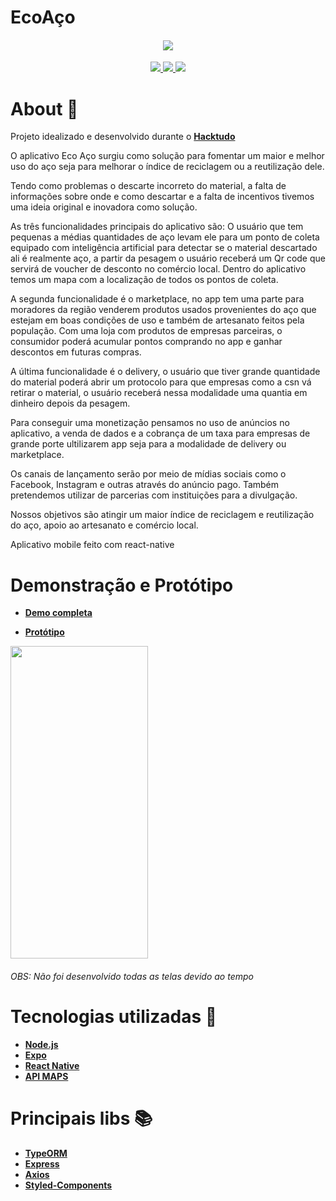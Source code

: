 # EcoAço

<h4 align="center">

<img src="https://user-images.githubusercontent.com/53586466/109420904-b3591a00-79b3-11eb-9786-091da5ce2ffb.png" />
</h4>

<p align="center">
	<a href="https://github.com/Douglas-Cezaro">
	    <img src="https://img.shields.io/badge/author-DouglasCezaro-brown">
	</a>
		<a href="https://github.com/guilhermeemanuelpires">
	    <img src="https://img.shields.io/badge/author-GuilhermePires-pink">
	</a>
    <a href="https://github.com/Douglas-Cezaro/EcoAco/search?l=javascript">
	     <img src="https://img.shields.io/badge/made%20with-javascript-yellow">
	</a>
</p>

# About 🧾

Projeto idealizado e desenvolvido durante o [**Hacktudo**](https://www.hacktudo.com.br/)

O aplicativo Eco Aço surgiu como solução para fomentar um maior e melhor uso do aço seja para melhorar o índice de reciclagem ou a reutilização dele.

Tendo como problemas o descarte incorreto do material, a falta de informações sobre onde e como descartar e a falta de incentivos tivemos uma ideia original e inovadora como solução.

As três funcionalidades principais do aplicativo são:
O usuário que tem pequenas a médias quantidades de aço levam ele para um ponto de coleta equipado com inteligência artificial para detectar se o material descartado ali é realmente aço, a partir da pesagem o usuário receberá um Qr code que servirá de voucher de desconto no comércio local. Dentro do aplicativo temos um mapa com a localização de todos os pontos de coleta.

A segunda funcionalidade é o marketplace, no app tem uma parte para moradores da região venderem produtos usados provenientes do aço que estejam em boas condições de uso e também de artesanato feitos pela população.
Com uma loja com produtos de empresas parceiras, o consumidor poderá acumular pontos comprando no app e ganhar descontos em futuras compras.

A última funcionalidade é o delivery, o usuário que tiver grande quantidade do material poderá abrir um protocolo para que empresas como a csn vá retirar o material, o usuário receberá nessa modalidade uma quantia em dinheiro depois da pesagem.

Para conseguir uma monetização pensamos no uso de anúncios no aplicativo, a venda de dados e a cobrança de um taxa para empresas de grande porte ultilizarem app seja para a modalidade de delivery ou marketplace.

Os canais de lançamento serão por meio de mídias sociais como o Facebook, Instagram e outras através do anúncio pago. Também pretendemos utilizar de parcerias com instituições para a divulgação.

Nossos objetivos são atingir um maior índice de reciclagem e reutilização do aço, apoio ao artesanato e comércio local.

Aplicativo mobile feito com react-native

# Demonstração e Protótipo

- [**Demo completa**](https://youtu.be/QqSDXQOKNKk)

- [**Protótipo**](https://www.figma.com/file/lpmz9kz13CdqpzL6M30pQk/App-A%C3%A7o)

<image align="center" width='220px' height='500px' src="https://user-images.githubusercontent.com/53586466/110164294-e8100b80-7dcf-11eb-8249-3df917d1eaec.gif" />

###### OBS: Não foi desenvolvido todas as telas devido ao tempo

# Tecnologias utilizadas 🧰

- [**Node.js**](https://nodejs.org/en/)
- [**Expo**](https://expo.io/)
- [**React Native**](https://reactnative.dev/)
- [**API MAPS**](https://cloud.google.com/maps-platform?hl=pt-br)

# Principais libs 📚

- [**TypeORM**](https://typeorm.io/#/)
- [**Express**](https://expressjs.com/pt-br/)
- [**Axios**](https://blog.rocketseat.com.br/axios-um-cliente-http-full-stack/s)
- [**Styled-Components**](https://styled-components.com/)
